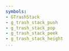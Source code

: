 ```yaml
---
symbols:
- GTrashStack
- g_trash_stack_push
- g_trash_stack_pop
- g_trash_stack_peek
- g_trash_stack_height
...
```


